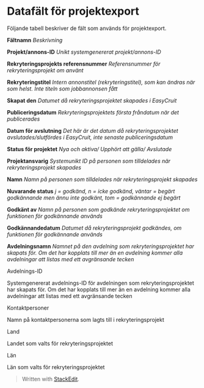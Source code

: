 # Datafält för projektexport

Följande tabell beskriver de fält som används för projektexport.

**Fältnamn**
*Beskrivning*

**Projekt/annons-ID**
*Unikt systemgenererat projekt/annons-ID*

**Rekryteringsprojekts referensnummer**
*Referensnummer för rekryteringsprojekt om använt*

**Rekryteringstitel**
*Intern annonstitel (rekryteringstitel), som kan ändras när som helst. Inte titeln som jobbannonsen fått*

**Skapat den**
*Datumet då rekryteringsprojektet skapades i EasyCruit*

**Publiceringsdatum**
*Rekryteringsprojektets första fråndatum när det publicerades*

**Datum för avslutning**
*Det här är det datum då rekryteringsprojektet avslutades/slutfördes i EasyCruit, inte senaste publiceringsdatum*

**Status för projektet**
*Nya och aktiva/ Upphört att gälla/ Avslutade*

**Projektansvarig**
*Systemunikt ID på personen som tilldelades när rekryteringsprojekt skapades*

**Namn**
*Namn på personen som tilldelades när rekryteringsprojekt skapades*

**Nuvarande status**
*j = godkänd, n = icke godkänd, väntar = begärt godkännande men ännu inte godkänt, tom = godkännande ej begärt*

**Godkänt av**
*Namn på personen som godkände rekryteringsprojektet om funktionen för godkännande används*

**Godkännandedatum**
*Datumet då rekryteringsprojekt godkändes, om funktionen för godkännande används*

**Avdelningsnamn**
*Namnet på den avdelning som rekryteringsprojektet har skapats för. Om det har kopplats till mer än en avdelning kommer alla avdelningar att listas med ett avgränsande tecken*

Avdelnings-ID

Systemgenererat avdelnings-ID för avdelningen som rekryteringsprojektet har skapats för. Om det har kopplats till mer än en avdelning kommer alla avdelningar att listas med ett avgränsande tecken

Kontaktpersoner

Namn på kontaktpersonerna som lagts till i rekryteringsprojekt

Land

Landet som valts för rekryteringsprojektet

Län

Län som valts för rekryteringsprojektet

> Written with [StackEdit](https://stackedit.io/).
<!--stackedit_data:
eyJoaXN0b3J5IjpbMTc4NDgxNjE1NV19
-->